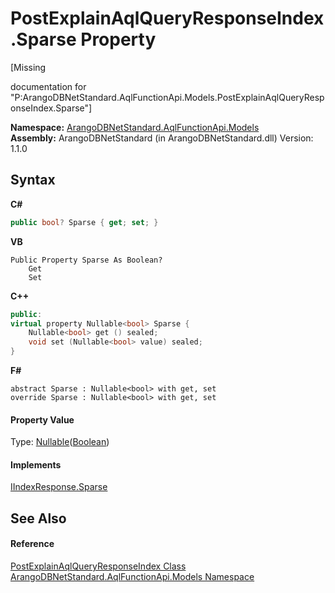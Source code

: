 # PostExplainAqlQueryResponseIndex.Sparse Property 
 

\[Missing <summary> documentation for "P:ArangoDBNetStandard.AqlFunctionApi.Models.PostExplainAqlQueryResponseIndex.Sparse"\]

**Namespace:**&nbsp;<a href="e03acbe1-782e-533e-7ffe-cd51613ed54f">ArangoDBNetStandard.AqlFunctionApi.Models</a><br />**Assembly:**&nbsp;ArangoDBNetStandard (in ArangoDBNetStandard.dll) Version: 1.1.0

## Syntax

**C#**<br />
``` C#
public bool? Sparse { get; set; }
```

**VB**<br />
``` VB
Public Property Sparse As Boolean?
	Get
	Set
```

**C++**<br />
``` C++
public:
virtual property Nullable<bool> Sparse {
	Nullable<bool> get () sealed;
	void set (Nullable<bool> value) sealed;
}
```

**F#**<br />
``` F#
abstract Sparse : Nullable<bool> with get, set
override Sparse : Nullable<bool> with get, set
```


#### Property Value
Type: <a href="https://docs.microsoft.com/dotnet/api/system.nullable-1" target="_blank" rel="noopener noreferrer">Nullable</a>(<a href="https://docs.microsoft.com/dotnet/api/system.boolean" target="_blank" rel="noopener noreferrer">Boolean</a>)

#### Implements
<a href="69247780-f68e-fbff-79aa-bba5666ac7a7">IIndexResponse.Sparse</a><br />

## See Also


#### Reference
<a href="da0362a5-de95-6550-5569-177a7fbb9a53">PostExplainAqlQueryResponseIndex Class</a><br /><a href="e03acbe1-782e-533e-7ffe-cd51613ed54f">ArangoDBNetStandard.AqlFunctionApi.Models Namespace</a><br />
